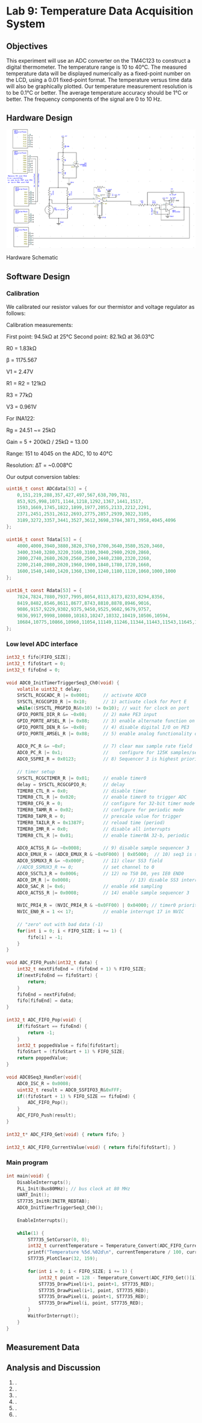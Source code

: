 # Lab 9: Temperature Data Acquisition System

## Objectives

This experiment will use an ADC converter on the TM4C123 to construct a digital thermometer. The temperature range is 10 to 40°C. The measured temperature data will be displayed numerically as a fixed-point number on the LCD, using a 0.01 fixed-point format. The temperature versus time data will also be graphically plotted. Our temperature measurement resolution is to be 0.1°C or better. The average temperature accuracy should be 1°C or better. The frequency components of the signal are 0 to 10 Hz.

## Hardware Design

![Hardware Schematic](sch.png)

Hardware Schematic

## Software Design

### Calibration

We calibrated our resistor values for our thermistor and voltage regulator as follows:

Calibration measurements:

First point:  94.5kΩ at 25°C
Second point: 82.1kΩ at 36.03°C

R0 = 1.83kΩ

β = 1175.567

V1 = 2.47V

R1 = R2 = 121kΩ

R3 = 77kΩ

V3 = 0.961V

For INA122:

Rg = 24.51 ~= 25kΩ

Gain = 5 + 200kΩ / 25kΩ = 13.00

Range: 151 to 4045 on the ADC, 10 to 40°C

Resolution: ∆T = ~0.008°C

Our output conversion tables:

```c
uint16_t const ADCdata[53] = {
    0,151,219,288,357,427,497,567,638,709,781,                      
    853,925,998,1071,1144,1218,1292,1367,1441,1517,                        
    1593,1669,1745,1822,1899,1977,2055,2133,2212,2291,                     
    2371,2451,2531,2612,2693,2775,2857,2939,3022,3105,                     
    3189,3272,3357,3441,3527,3612,3698,3784,3871,3958,4045,4096
};

uint16_t const Tdata[53] = {
    4000,4000,3940,3880,3820,3760,3700,3640,3580,3520,3460,       
    3400,3340,3280,3220,3160,3100,3040,2980,2920,2860,     
    2800,2740,2680,2620,2560,2500,2440,2380,2320,2260,     
    2200,2140,2080,2020,1960,1900,1840,1780,1720,1660,     
    1600,1540,1480,1420,1360,1300,1240,1180,1120,1060,1000,1000
};

uint16_t const Rdata[53] = {
    7824,7824,7880,7937,7995,8054,8113,8173,8233,8294,8356,           
    8419,8482,8546,8611,8677,8743,8810,8878,8946,9016,         
    9086,9157,9229,9302,9375,9450,9525,9602,9679,9757,         
    9836,9917,9998,10080,10163,10247,10332,10419,10506,10594,          
    10684,10775,10866,10960,11054,11149,11246,11344,11443,11543,11645,11645
};
```

### Low level ADC interface

```c
int32_t fifo[FIFO_SIZE];
int32_t fifoStart = 0;
int32_t fifoEnd = 0;

void ADC0_InitTimerTriggerSeq3_Ch0(void) {
    volatile uint32_t delay;
    SYSCTL_RCGCADC_R |= 0x0001;     // activate ADC0
    SYSCTL_RCGCGPIO_R |= 0x10;      // 1) activate clock for Port E
    while((SYSCTL_PRGPIO_R&0x10) != 0x10); // wait for clock on port
    GPIO_PORTE_DIR_R &= ~0x08;      // 2) make PE3 input
    GPIO_PORTE_AFSEL_R |= 0x08;     // 3) enable alternate function on PE3
    GPIO_PORTE_DEN_R &= ~0x08;      // 4) disable digital I/O on PE3
    GPIO_PORTE_AMSEL_R |= 0x08;     // 5) enable analog functionality on PE3

    ADC0_PC_R &= ~0xF;              // 7) clear max sample rate field
    ADC0_PC_R |= 0x1;               //    configure for 125K samples/sec
    ADC0_SSPRI_R = 0x0123;          // 8) Sequencer 3 is highest priority

    // timer setup
    SYSCTL_RCGCTIMER_R |= 0x01;     // enable timer0
    delay = SYSCTL_RCGCGPIO_R;      // delay
    TIMER0_CTL_R = 0x0;             // disable timer
    TIMER0_CTL_R |= 0x020;          // enable timer0 to trigger ADC
    TIMER0_CFG_R = 0;               // configure for 32-bit timer mode
    TIMER0_TAMR_R = 0x02;           // configure for periodic mode
    TIMER0_TAPR_R = 0;              // prescale value for trigger
    TIMER0_TAILR_R = 0x1387F;       // reload time (period)
    TIMER0_IMR_R = 0x0;             // disable all interrupts
    TIMER0_CTL_R |= 0x01;           // enable timer0A 32-b, periodic

    ADC0_ACTSS_R &= ~0x0008;        // 9) disable sample sequencer 3
    ADC0_EMUX_R = (ADC0_EMUX_R & ~0x0F000) | 0x05000;  // 10) seq3 is software trigger
    ADC0_SSMUX3_R &= ~0x000F;       // 11) clear SS3 field
    //ADC0_SSMUX3_R += 0;           // set channel to 0
    ADC0_SSCTL3_R = 0x0006;         // 12) no TS0 D0, yes IE0 END0
    ADC0_IM_R |= 0x0008;                      // 13) disable SS3 interrupts
    ADC0_SAC_R |= 0x6;              // enable x64 sampling
    ADC0_ACTSS_R |= 0x0008;         // 14) enable sample sequencer 3
    
    NVIC_PRI4_R = (NVIC_PRI4_R & ~0x0FF00) | 0x04000; // timer0 priority 2
    NVIC_EN0_R = 1 << 17;           // enable interrupt 17 in NVIC
    
    // "zero" out with bad data (-1)
    for(int i = 0; i < FIFO_SIZE; i += 1) {
        fifo[i] = -1;
    }
}

void ADC_FIFO_Push(int32_t data) {
    int32_t nextFifoEnd = (fifoEnd + 1) % FIFO_SIZE;
    if(nextFifoEnd == fifoStart) {
        return;
    }
    fifoEnd = nextFifoEnd;
    fifo[fifoEnd] = data;
}

int32_t ADC_FIFO_Pop(void) {
    if(fifoStart == fifoEnd) {
        return -1;
    }
    int32_t poppedValue = fifo[fifoStart];
    fifoStart = (fifoStart + 1) % FIFO_SIZE;
    return poppedValue;
}

void ADC0Seq3_Handler(void){
    ADC0_ISC_R = 0x0008;
    uint32_t result = ADC0_SSFIFO3_R&0xFFF;
    if((fifoStart + 1) % FIFO_SIZE == fifoEnd) {
        ADC_FIFO_Pop();
    }
    ADC_FIFO_Push(result);
}

int32_t* ADC_FIFO_Get(void) { return fifo; }

int32_t ADC_FIFO_CurrentValue(void) { return fifo[fifoStart]; }
```

### Main program

```c
int main(void) {
    DisableInterrupts();
    PLL_Init(Bus80MHz); // bus clock at 80 MHz
    UART_Init();
    ST7735_InitR(INITR_REDTAB);
    ADC0_InitTimerTriggerSeq3_Ch0();

    EnableInterrupts();

    while(1) {
        ST7735_SetCursor(0, 0);
        int32_t currentTemperature = Temperature_Convert(ADC_FIFO_CurrentValue());
        printf("Temperature %5d.%02d\n", currentTemperature / 100, currentTemperature % 100);
        ST7735_PlotClear(32, 159);
        
        for(int i = 0; i < FIFO_SIZE; i += 1) {
            int32_t point = 128 - Temperature_Convert(ADC_FIFO_Get()[i]) * 2 / 100;
            ST7735_DrawPixel(i+1, point+1, ST7735_RED);
            ST7735_DrawPixel(i+1, point, ST7735_RED);
            ST7735_DrawPixel(i, point+1, ST7735_RED);
            ST7735_DrawPixel(i, point, ST7735_RED);
        }
        WaitForInterrupt();
    }
}
```

## Measurement Data



## Analysis and Discussion

1. .
2. .
3. .
4. .
5. .
6. .

